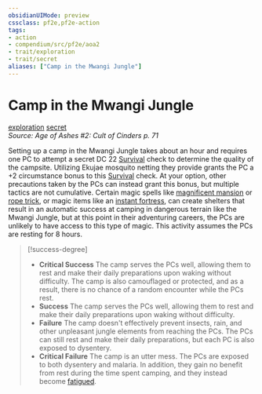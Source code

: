 ```yaml
---
obsidianUIMode: preview
cssclass: pf2e,pf2e-action
tags:
- action
- compendium/src/pf2e/aoa2
- trait/exploration
- trait/secret
aliases: ["Camp in the Mwangi Jungle"]
---
```

# Camp in the Mwangi Jungle
[exploration](exploration.md "Exploration Action & Ability Trait")  [secret](secret.md "Secret General Trait")  
*Source: Age of Ashes #2: Cult of Cinders p. 71*  


Setting up a camp in the Mwangi Jungle takes about an hour and requires one PC to attempt a secret DC 22 [Survival](skills.md#Survival) check to determine the quality of the campsite. Utilizing Ekujae mosquito netting they provide grants the PC a +2 circumstance bonus to this [Survival](skills.md#Survival) check. At your option, other precautions taken by the PCs can instead grant this bonus, but multiple tactics are not cumulative. Certain magic spells like [magnificent mansion](magnificent-mansion.md) or [rope trick](rope-trick.md), or magic items like an [instant fortress](instant-fortress.md), can create shelters that result in an automatic success at camping in dangerous terrain like the Mwangi Jungle, but at this point in their adventuring careers, the PCs are unlikely to have access to this type of magic. This activity assumes the PCs are resting for 8 hours.

> [!success-degree] 
> - **Critical Success** The camp serves the PCs well, allowing them to rest and make their daily preparations upon waking without difficulty. The camp is also camouflaged or protected, and as a result, there is no chance of a random encounter while the PCs rest.
> - **Success** The camp serves the PCs well, allowing them to rest and make their daily preparations upon waking without difficulty.
> - **Failure** The camp doesn't effectively prevent insects, rain, and other unpleasant jungle elements from reaching the PCs. The PCs can still rest and make their daily preparations, but each PC is also exposed to dysentery.
> - **Critical Failure** The camp is an utter mess. The PCs are exposed to both dysentery and malaria. In addition, they gain no benefit from rest during the time spent camping, and they instead become [fatigued](conditions.md#Fatigued).
